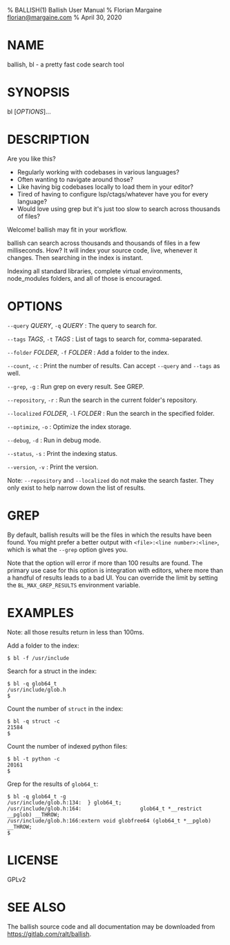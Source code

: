 % BALLISH(1) Ballish User Manual
% Florian Margaine <florian@margaine.com>
% April 30, 2020

# NAME

ballish, bl - a pretty fast code search tool

# SYNOPSIS

bl [*OPTIONS*]...

# DESCRIPTION

Are you like this?

- Regularly working with codebases in various languages?
- Often wanting to navigate around those?
- Like having big codebases locally to load them in your editor?
- Tired of having to configure lsp/ctags/whatever have you for every
  language?
- Would love using grep but it's just too slow to search across
  thousands of files?

Welcome! ballish may fit in your workflow.

ballish can search across thousands and thousands of files in a few
milliseconds. How? It will index your source code, live, whenever it
changes. Then searching in the index is instant.

Indexing all standard libraries, complete virtual environments,
node_modules folders, and all of those is encouraged.

# OPTIONS

`--query` *QUERY*, `-q` *QUERY*
:   The query to search for.

`--tags` *TAGS*, `-t` *TAGS*
:   List of tags to search for, comma-separated.

`--folder` *FOLDER*, `-f` *FOLDER*
:   Add a folder to the index.

`--count`, `-c`
:   Print the number of results. Can accept `--query` and `--tags` as well.

`--grep`, `-g`
:   Run grep on every result. See GREP.

`--repository`, `-r`
:   Run the search in the current folder's repository.

`--localized` *FOLDER*, `-l` *FOLDER*
:   Run the search in the specified folder.

`--optimize`, `-o`
:   Optimize the index storage.

`--debug`, `-d`
:   Run in debug mode.

`--status`, `-s`
:   Print the indexing status.

`--version`, `-v`
:   Print the version.

Note: `--repository` and `--localized` do not make the search
faster. They only exist to help narrow down the list of results.

# GREP

By default, ballish results will be the files in which the results
have been found. You might prefer a better output with `<file>:<line
number>:<line>`, which is what the `--grep` option gives you.

Note that the option will error if more than 100 results are
found. The primary use case for this option is integration with
editors, where more than a handful of results leads to a bad UI. You
can override the limit by setting the `BL_MAX_GREP_RESULTS`
environment variable.

# EXAMPLES

Note: all those results return in less than 100ms.

Add a folder to the index:

```
$ bl -f /usr/include
```

Search for a struct in the index:

```
$ bl -q glob64_t
/usr/include/glob.h
$
```

Count the number of `struct` in the index:

```
$ bl -q struct -c
21584
$
```

Count the number of indexed python files:

```
$ bl -t python -c
20161
$
```

Grep for the results of `glob64_t`:

```
$ bl -q glob64_t -g
/usr/include/glob.h:134:  } glob64_t;
/usr/include/glob.h:164:                   glob64_t *__restrict __pglob) __THROW;
/usr/include/glob.h:166:extern void globfree64 (glob64_t *__pglob) __THROW;
$
```

# LICENSE

GPLv2

# SEE ALSO

The ballish source code and all documentation may be downloaded from
<https://gitlab.com/ralt/ballish>.
